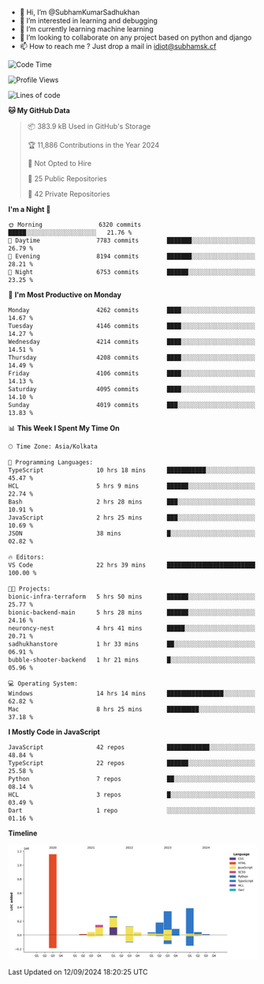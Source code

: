 - 👋 Hi, I’m @SubhamKumarSadhukhan
- 👀 I’m interested in learning and debugging
- 🌱 I’m currently learning machine learning
- 💞️ I’m looking to collaborate on any project based on python and django
- 📫 How to reach me ?
      Just drop a mail in idiot@subhamsk.cf

<!---
SubhamKumarSadhukhan/SubhamKumarSadhukhan is a ✨ special ✨ repository because its `README.md` (this file) appears on your GitHub profile.
You can click the Preview link to take a look at your changes.
--->


<!--START_SECTION:waka-->
![Code Time](http://img.shields.io/badge/Code%20Time-2%2C496%20hrs%207%20mins-blue)

![Profile Views](http://img.shields.io/badge/Profile%20Views-6-blue)

![Lines of code](https://img.shields.io/badge/From%20Hello%20World%20I%27ve%20Written-2.9%20million%20lines%20of%20code-blue)

**🐱 My GitHub Data** 

> 📦 383.9 kB Used in GitHub's Storage 
 > 
> 🏆 11,886 Contributions in the Year 2024
 > 
> 🚫 Not Opted to Hire
 > 
> 📜 25 Public Repositories 
 > 
> 🔑 42 Private Repositories 
 > 
**I'm a Night 🦉** 

```text
🌞 Morning                6320 commits        █████░░░░░░░░░░░░░░░░░░░░   21.76 % 
🌆 Daytime                7783 commits        ███████░░░░░░░░░░░░░░░░░░   26.79 % 
🌃 Evening                8194 commits        ███████░░░░░░░░░░░░░░░░░░   28.21 % 
🌙 Night                  6753 commits        ██████░░░░░░░░░░░░░░░░░░░   23.25 % 
```
📅 **I'm Most Productive on Monday** 

```text
Monday                   4262 commits        ████░░░░░░░░░░░░░░░░░░░░░   14.67 % 
Tuesday                  4146 commits        ████░░░░░░░░░░░░░░░░░░░░░   14.27 % 
Wednesday                4214 commits        ████░░░░░░░░░░░░░░░░░░░░░   14.51 % 
Thursday                 4208 commits        ████░░░░░░░░░░░░░░░░░░░░░   14.49 % 
Friday                   4106 commits        ████░░░░░░░░░░░░░░░░░░░░░   14.13 % 
Saturday                 4095 commits        ████░░░░░░░░░░░░░░░░░░░░░   14.10 % 
Sunday                   4019 commits        ███░░░░░░░░░░░░░░░░░░░░░░   13.83 % 
```


📊 **This Week I Spent My Time On** 

```text
🕑︎ Time Zone: Asia/Kolkata

💬 Programming Languages: 
TypeScript               10 hrs 18 mins      ███████████░░░░░░░░░░░░░░   45.47 % 
HCL                      5 hrs 9 mins        ██████░░░░░░░░░░░░░░░░░░░   22.74 % 
Bash                     2 hrs 28 mins       ███░░░░░░░░░░░░░░░░░░░░░░   10.91 % 
JavaScript               2 hrs 25 mins       ███░░░░░░░░░░░░░░░░░░░░░░   10.69 % 
JSON                     38 mins             █░░░░░░░░░░░░░░░░░░░░░░░░   02.82 % 

🔥 Editors: 
VS Code                  22 hrs 39 mins      █████████████████████████   100.00 % 

🐱‍💻 Projects: 
bionic-infra-terraform   5 hrs 50 mins       ██████░░░░░░░░░░░░░░░░░░░   25.77 % 
bionic-backend-main      5 hrs 28 mins       ██████░░░░░░░░░░░░░░░░░░░   24.16 % 
neuroncy-nest            4 hrs 41 mins       █████░░░░░░░░░░░░░░░░░░░░   20.71 % 
sadhukhanstore           1 hr 33 mins        ██░░░░░░░░░░░░░░░░░░░░░░░   06.91 % 
bubble-shooter-backend   1 hr 21 mins        █░░░░░░░░░░░░░░░░░░░░░░░░   05.96 % 

💻 Operating System: 
Windows                  14 hrs 14 mins      ████████████████░░░░░░░░░   62.82 % 
Mac                      8 hrs 25 mins       █████████░░░░░░░░░░░░░░░░   37.18 % 
```

**I Mostly Code in JavaScript** 

```text
JavaScript               42 repos            ████████████░░░░░░░░░░░░░   48.84 % 
TypeScript               22 repos            ██████░░░░░░░░░░░░░░░░░░░   25.58 % 
Python                   7 repos             ██░░░░░░░░░░░░░░░░░░░░░░░   08.14 % 
HCL                      3 repos             █░░░░░░░░░░░░░░░░░░░░░░░░   03.49 % 
Dart                     1 repo              ░░░░░░░░░░░░░░░░░░░░░░░░░   01.16 % 
```



**Timeline**

![Lines of Code chart](https://raw.githubusercontent.com/SubhamKumarSadhukhan/SubhamKumarSadhukhan/main/assets/bar_graph.png)


 Last Updated on 12/09/2024 18:20:25 UTC
<!--END_SECTION:waka-->
